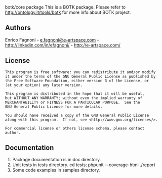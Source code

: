 botk/core package
This is a BOTK package. Please refer to http://ontology.it/tools/botk for more info
about BOTK project.


Authors
-------

Enrico Fagnoni - <e.fagnoni@e-artspace.com> - http://linkedin.com/in/efagnoni/ - http://e-artspace.com/

License
-------

    This program is free software: you can redistribute it and/or modify
    it under the terms of the GNU General Public License as published by
    the Free Software Foundation, either version 3 of the License, or
    (at your option) any later version.

    This program is distributed in the hope that it will be useful,
    but WITHOUT ANY WARRANTY; without even the implied warranty of
    MERCHANTABILITY or FITNESS FOR A PARTICULAR PURPOSE.  See the
    GNU General Public License for more details.

    You should have received a copy of the GNU General Public License
    along with this program.  If not, see <http://www.gnu.org/licenses/>.
    
    For commercial license or others license schema, please contact author.

Documentation
-------------
1. Package documentation is in doc directory.
2. Unit tests in tests directory.
    cd tests; phpunit --coverage-html ./report
3. Some code examples in samples directory.